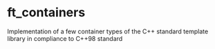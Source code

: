 # ft_containers

Implementation of a few container types of the C++ standard template library in compliance to C++98 standard

